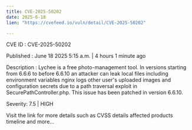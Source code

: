 ```yaml
---
title: CVE-2025-50202
date: 2025-6-18
lien: "https://cvefeed.io/vuln/detail/CVE-2025-50202"

---
```


CVE ID : CVE-2025-50202

Published :  June 18
2025
5:15 a.m. | 4 hours
1 minute ago

Description : Lychee is a free photo-management tool. In versions starting from 6.6.6 to before 6.6.10
an attacker can leak local files including environment variables
nginx logs
other user's uploaded images
and configuration secrets due to a path traversal exploit in SecurePathController.php. This issue has been patched in version 6.6.10.

Severity: 7.5 | HIGH

Visit the link for more details
such as CVSS details
affected products
timeline
and more...
